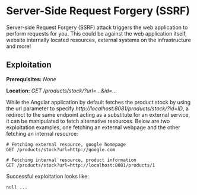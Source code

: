 # Server-Side Request Forgery (SSRF)
Server-side Request Forgery (SSRF) attack triggers the web application to perform requests for you.  This could be against the web application itself, website internally located resources, external systems on the infrastructure and more!

## Exploitation
**Prerequisites:** _None_

**Location:** _GET /products/stock/?url=...&id=..._

While the Angular application by default fetches the product stock by using the url parameter to specify _http://localhost:8081/products/stock/?id=ID_, a redirect to the same endpoint acting as a substitute for an external service, it can be manipulated to fetch alternative resources.  Below are two exploitation examples, one fetching an external webpage and the other fetching an internal resource:

    # Fetching external resource, google homepage
    GET /products/stock?url=http://google.com

    # Fetching internal resource, product information
    GET /products/stock?url=http://localhost:8081/products/1


Successful exploitation looks like:

    null ...